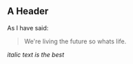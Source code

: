 ## A Header ##

As I have said:

> We're living the future so
> whats life.

*italic text is the best*
